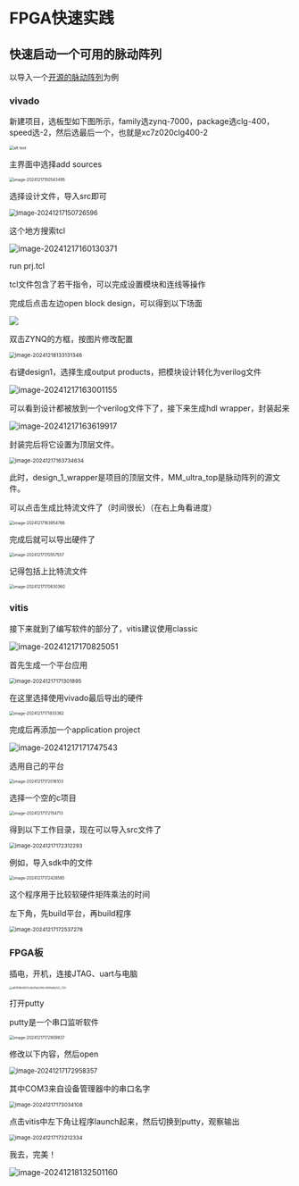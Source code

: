 # FPGA快速实践
## 快速启动一个可用的脉动阵列

以导入一个[开源的脉动阵列](https://github.com/Buck008/Transformer-Accelerator-Based-on-FPGA)为例

### vivado

新建项目，选板型如下图所示，family选zynq-7000，package选clg-400，speed选-2，然后选最后一个，也就是xc7z020clg400-2

<img src="https://github.com/atoposyz/picx-images-hosting/raw/master/image.8adbjbejwi.webp" alt="alt text" style="zoom:50%;" />

主界面中选择add sources

<img src="https://github.com/atoposyz/picx-images-hosting/raw/master/image-20241217150543495.1ovhsa9ra7.webp" alt="image-20241217150543495" style="zoom:50%;" />

选择设计文件，导入src即可

<img src="https://github.com/atoposyz/picx-images-hosting/raw/master/image-20241217150726596.39l8rr6yqp.webp" alt="image-20241217150726596" style="zoom:80%;" />

这个地方搜索tcl

![image-20241217160130371](https://github.com/atoposyz/picx-images-hosting/raw/master/image-20241217160130371.3rbagc8cbm.webp)

run prj.tcl

tcl文件包含了若干指令，可以完成设置模块和连线等操作

完成后点击左边open block design，可以得到以下场面

![](https://github.com/atoposyz/picx-images-hosting/raw/master/image-20241217163223373.60uaztt2sl.webp)

双击ZYNQ的方框，按图片修改配置

<img src="https://github.com/atoposyz/picx-images-hosting/raw/master/image-20241218133131346.7p3nx0jczd.webp" alt="image-20241218133131346" style="zoom: 67%;" />

右键design1，选择生成output products，把模块设计转化为verilog文件

![image-20241217163001155](https://github.com/atoposyz/picx-images-hosting/raw/master/image-20241217163001155.8s3d7wf6ub.webp)

可以看到设计都被放到一个verilog文件下了，接下来生成hdl wrapper，封装起来

![image-20241217163619917](https://github.com/atoposyz/picx-images-hosting/raw/master/image-20241217163619917.73u0apowo6.webp)

封装完后将它设置为顶层文件。

<img src="https://github.com/atoposyz/picx-images-hosting/raw/master/image-20241217163734634.8l05cgt1eu.webp" alt="image-20241217163734634" style="zoom:67%;" />

此时，design_1_wrapper是项目的顶层文件，MM_ultra_top是脉动阵列的源文件。

可以点击生成比特流文件了（时间很长）（在右上角看进度）

<img src="https://github.com/atoposyz/picx-images-hosting/raw/master/image-20241217163954766.2obl5gcig8.webp" alt="image-20241217163954766" style="zoom:50%;" />

完成后就可以导出硬件了

<img src="https://github.com/atoposyz/picx-images-hosting/raw/master/image-20241217170557557.6t76hk9oix.webp" alt="image-20241217170557557" style="zoom:50%;" />

记得包括上比特流文件

<img src="https://github.com/atoposyz/picx-images-hosting/raw/master/image-20241217170630360.3uuwe21f1o.webp" alt="image-20241217170630360" style="zoom:50%;" />

### vitis

接下来就到了编写软件的部分了，vitis建议使用classic

![image-20241217170825051](https://github.com/atoposyz/picx-images-hosting/raw/master/image-20241217170825051.wimajt5kd.webp)

首先生成一个平台应用

<img src="https://github.com/atoposyz/picx-images-hosting/raw/master/image-20241217171301895.2obl5gcige.webp" alt="image-20241217171301895" style="zoom:67%;" />

在这里选择使用vivado最后导出的硬件

<img src="https://github.com/atoposyz/picx-images-hosting/raw/master/image-20241217171833362.5j49b8rp80.webp" alt="image-20241217171833362" style="zoom:50%;" />

完成后再添加一个application project

![image-20241217171747543](https://github.com/atoposyz/picx-images-hosting/raw/master/image-20241217171747543.9gwmrx2pv4.webp)

选用自己的平台

<img src="https://github.com/atoposyz/picx-images-hosting/raw/master/image-20241217172016103.175g3p8dpt.webp" alt="image-20241217172016103" style="zoom:50%;" />

选择一个空的c项目

<img src="https://github.com/atoposyz/picx-images-hosting/raw/master/image-20241217172154713.8vmz5m89ki.webp" alt="image-20241217172154713" style="zoom:50%;" />

得到以下工作目录，现在可以导入src文件了

<img src="https://github.com/atoposyz/picx-images-hosting/raw/master/image-20241217172312293.1ap21f1gfn.webp" alt="image-20241217172312293" style="zoom:67%;" />

例如，导入sdk中的文件

<img src="https://github.com/atoposyz/picx-images-hosting/raw/master/image-20241217172428585.41y49hnkhg.webp" alt="image-20241217172428585" style="zoom:50%;" />

这个程序用于比较软硬件矩阵乘法的时间

左下角，先build平台，再build程序

<img src="https://github.com/atoposyz/picx-images-hosting/raw/master/image-20241217172537278.2obl5gcigl.webp" alt="image-20241217172537278" style="zoom: 67%;" />

### FPGA板

插电，开机，连接JTAG、uart与电脑

<img src="https://github.com/atoposyz/picx-images-hosting/raw/master/image.8adbjbuorq.webp" alt="a81618b4603c6b91a5246c499fe8b522_720" style="zoom: 33%;" />

打开putty

putty是一个串口监听软件

<img src="https://github.com/atoposyz/picx-images-hosting/raw/master/image-20241217172909837.6pnkjuglti.webp" alt="image-20241217172909837" style="zoom:50%;" />

修改以下内容，然后open

<img src="https://github.com/atoposyz/picx-images-hosting/raw/master/image-20241217172958357.8ojra6m452.webp" alt="image-20241217172958357" style="zoom: 80%;" />

其中COM3来自设备管理器中的串口名字

<img src="https://github.com/atoposyz/picx-images-hosting/raw/master/image-20241217173034108.7zqhq5yl4n.webp" alt="image-20241217173034108" style="zoom: 67%;" />

点击vitis中左下角让程序launch起来，然后切换到putty，观察输出

<img src="https://github.com/atoposyz/picx-images-hosting/raw/master/image-20241217173212334.99tewhgkfs.webp" alt="image-20241217173212334" style="zoom: 67%;" />

我去，完美！

<img src="https://github.com/atoposyz/picx-images-hosting/raw/master/image-20241218132501160.4cky2n2smw.webp" alt="image-20241218132501160"  />